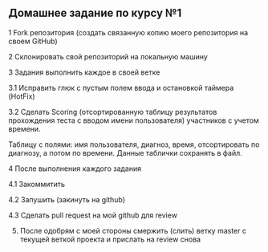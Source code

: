 ## Домашнее задание по курсу №1

1 Fork репозитория (создать связанную копию моего репозитория на своем GitHub)

2 Склонировать свой репозиторий на локальную машину

3 Задания выполнить каждое в своей ветке

  3.1 Исправить глюк с пустым полем ввода и остановкой таймера (HotFix)
  
  3.2 Сделать Scoring (отсортированную таблицу результатов прохождения теста с вводом имени пользователя) участников с учетом времени. 
  
  Таблицу с полями: имя пользователя, диагноз, время, отсортировать по диагнозу, а потом по времени. Данные таблички сохранять в файл. 
  
4 После выполнения каждого задания

  4.1 Закоммитить
  
  4.2 Запушить (закинуть на github)
  
  4.3 Сделать pull request на мой github для review
  
5. После одобрям с моей стороны смержить (слить) ветку master с текущей веткой проекта и прислать на review снова
   
  
